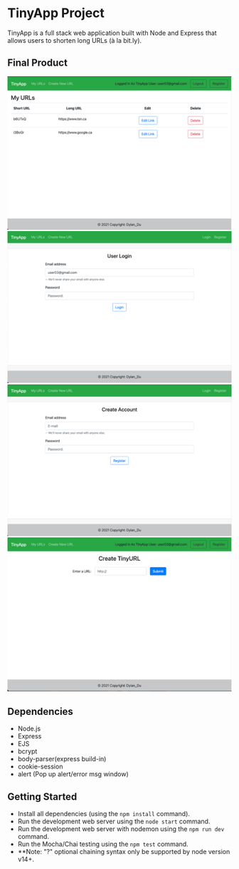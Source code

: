 # TinyApp Project

TinyApp is a full stack web application built with Node and Express that allows users to shorten long URLs (à la bit.ly).

## Final Product

!["Screenshot of URLs page"](https://github.com/dylangit01/tinyapp/blob/master/docs/urls-page.png?raw=true)
!["screenshot of Login page"](https://github.com/dylangit01/tinyapp/blob/master/docs/login-page.png?raw=true)
!["screenshot of Register page"](https://github.com/dylangit01/tinyapp/blob/master/docs/register-page.png?raw=true)
!["screenshot of URL creation page"](https://github.com/dylangit01/tinyapp/blob/master/docs/urls-new.png?raw=true)


## Dependencies

- Node.js
- Express
- EJS
- bcrypt
- body-parser(express build-in)
- cookie-session
- alert (Pop up alert/error msg window)

## Getting Started

- Install all dependencies (using the `npm install` command).
- Run the development web server using the `node start` command.
- Run the development web server with nodemon using the `npm run dev` command.
- Run the Mocha/Chai testing using the `npm test` command.
- **Note: "?" optional chaining syntax only be supported by node version v14+.